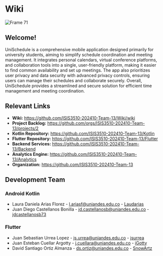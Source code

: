 # Wiki

![Frame 71](https://github.com/ISIS3510-202410-Team-13/Wiki/assets/68788933/9c4325ee-a0f3-4170-abc3-88ccbb0ab94b)

## Welcome!

UniSchedule is a comprehensive mobile application designed primarily for university students, aiming to simplify schedule coordination and meeting management. It integrates personal calendars, virtual conference platforms, and collaboration tools into a single, user-friendly platform, making it easier to find common availability and set up meetings. The app also prioritizes user privacy and data security with advanced privacy controls, ensuring users can manage their schedules and collaborate securely. Overall, UniSchedule provides a streamlined and secure solution for efficient time management and meeting coordination.

## Relevant Links

- **Wiki:** https://github.com/ISIS3510-202410-Team-13/Wiki/wiki
- **Project Backlog:** https://github.com/orgs/ISIS3510-202410-Team-13/projects/2
- **Kotlin Repository:** https://github.com/ISIS3510-202410-Team-13/Kotlin
- **Flutter Repository:** https://github.com/ISIS3510-202410-Team-13/Flutter
- **Backend Services:** https://github.com/ISIS3510-202410-Team-13/Backend
- **Analytics Engine:** https://github.com/ISIS3510-202410-Team-13/Analytics
- **Organization:** https://github.com/ISIS3510-202410-Team-13

## Development Team

### Android Kotlin

* Laura Daniela Arias Florez - l.ariasf@uniandes.edu.co - [Laudarias](https://github.com/Laudarias)
* Juan Diego Castellanos Bonilla - jd.castellanosb@uniandes.edu.co - [jdcastellanosb73](https://github.com/jdcastellanosb73)

### Flutter

* Juan Sebastian Urrea Lopez - js.urrea@uniandes.edu.co - [jsurrea](https://github.com/jsurrea)
* Juan Esteban Cuellar Argotty - j.cuellara@uniandes.edu.co - [iGotty](https://github.com/iGotty)
* David Santiago Ortiz Almanza - ds.ortiz@uniandes.edu.co - [SnowArtz](https://github.com/SnowArtz)

